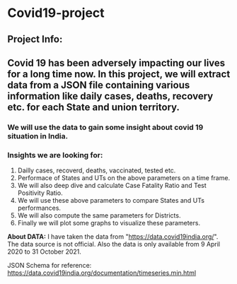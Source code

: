 # Covid19-project
## Project Info:
## Covid 19 has been adversely impacting our lives for a long time now. In this project, we will extract data from a JSON file containing various information like daily cases, deaths, recovery etc. for each State and union territory.
### We will use the data to gain some insight about covid 19 situation in India.
### **Insights we are looking for:** 
1. Dailly cases, recoverd, deaths, vaccinated, tested etc.
2. Performace of States and UTs on the above parameters on a time frame.
3. We will also deep dive and calculate Case Fatality Ratio and Test Positivity Ratio.
4. We will use these above parameters to compare States and UTs performances.
5. We will also compute the same parameters for Districts.
6. Finally we will plot some graphs to visualize these parameters.

**About DATA:**
I have taken the data from "https://data.covid19india.org/". The data source is not official. Also the data is only available from 9 April 2020 to 31 October 2021.

JSON Schema for reference: https://data.covid19india.org/documentation/timeseries.min.html


